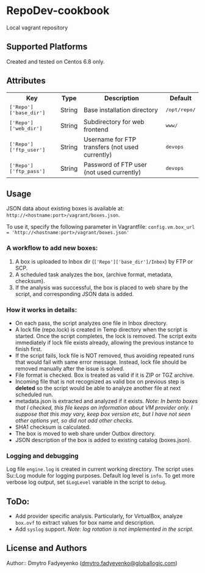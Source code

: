 # RepoDev-cookbook

Local vagrant repository 

## Supported Platforms

Created and tested on Centos 6.8 only.

## Attributes

<table>
  <tr>
    <th>Key</th>
    <th>Type</th>
    <th>Description</th>
    <th>Default</th>
  </tr>
  <tr>
    <td><tt>['Repo']['base_dir']</tt></td>
    <td>String</td>
    <td>Base installation directory</td>
    <td><tt>/opt/repo/</tt></td>
  </tr>
  <tr>
    <td><tt>['Repo']['web_dir']</tt></td>
    <td>String</td>
    <td>Subdirectory for web frontend</td>
    <td><tt>www/</tt></td>
  </tr>
  <tr>
    <td><tt>['Repo']['ftp_user']</tt></td>
    <td>String</td>
    <td>Username for FTP transfers (not used currently)</td>
    <td><tt>devops</tt></td>
  </tr>
  <tr>
    <td><tt>['Repo']['ftp_pass']</tt></td>
    <td>String</td>
    <td>Password of FTP user (not used currently)</td>
    <td><tt>devops</tt></td>
  </tr>
</table>

## Usage

JSON data about existing boxes is available at:
`http://<hostname:port>/vagrant/boxes.json`.

To use it, specify the following parameter in Vagrantfile:
`config.vm.box_url = 'http://<hostname:port>/vagrant/boxes.json'` 

### A workflow to add new boxes:

1. A box is uploaded to Inbox dir (`['Repo']['base_dir']/Inbox`) by FTP or SCP. 
2. A scheduled task analyzes the box, (archive format, metadata, checksum).
3. If the analysis was successful, the box is placed to web share by the script, and corresponding JSON data is added.

### How it works in details:

- On each pass, the script analyzes one file in Inbox directory.
- A lock file (repo.lock) is created in Temp directory when the script is started. Once the script completes, the lock is removed. The script exits immediately if lock file exists already, allowing the previous instance to finish first.
- If the script fails, lock file is NOT removed, thus avoiding repeated runs that would fail with same error message. Instead, lock file should be removed manually after the issue is solved.
- File format is checked. Box is treated as valid if it is ZIP or TGZ archive.
- Incoming file that is not recognized as valid box on previous step is **deleted** so the script would be able to analyze another file at next scheduled run.
- metadata.json is extracted and analyzed if it exists. *Note: In bento boxes that I checked, this file keeps an information about VM provider only. I suppose that this may vary, keep box version etc, but I have not seen other options yet, so did not add other checks.*
- SHA1 checksum is calculated.
- The box is moved to web share under Outbox directory.
- JSON description of the box is added to existing catalog (boxes.json).

### Logging and debugging

Log file `engine.log` is created in current working directory.
The script uses Su::Log module for logging purposes. Default log level is `info`. To get more verbose log output, set `$LogLevel` variable in the script to `debug`.   

## ToDo:

- Add provider specific analysis. Particularly, for VirtualBox, analyze `box.ovf` to extract values for box name and description.
- Add `syslog` support. *Note: log rotation is not implemented in the script.* 

## License and Authors

Author:: Dmytro Fadyeyenko (dmytro.fadyeyenko@globallogic.com)
